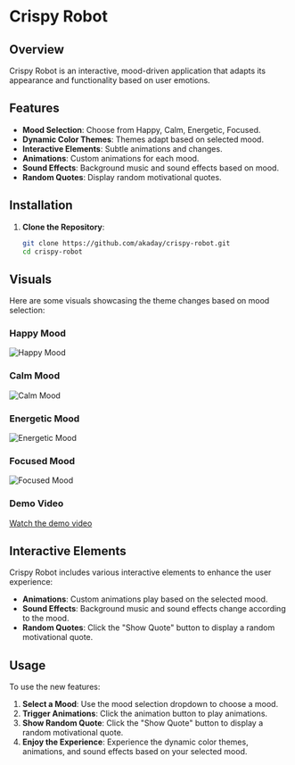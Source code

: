 # Crispy Robot

## Overview
Crispy Robot is an interactive, mood-driven application that adapts its appearance and functionality based on user emotions.

## Features
- **Mood Selection**: Choose from Happy, Calm, Energetic, Focused.
- **Dynamic Color Themes**: Themes adapt based on selected mood.
- **Interactive Elements**: Subtle animations and changes.
- **Animations**: Custom animations for each mood.
- **Sound Effects**: Background music and sound effects based on mood.
- **Random Quotes**: Display random motivational quotes.

## Installation
1. **Clone the Repository**:
   ```bash
   git clone https://github.com/akaday/crispy-robot.git
   cd crispy-robot
   ```

## Visuals
Here are some visuals showcasing the theme changes based on mood selection:

### Happy Mood
![Happy Mood](images/happy_mood.png)

### Calm Mood
![Calm Mood](images/calm_mood.png)

### Energetic Mood
![Energetic Mood](images/energetic_mood.png)

### Focused Mood
![Focused Mood](images/focused_mood.png)

### Demo Video
[Watch the demo video](https://example.com/demo_video)

## Interactive Elements
Crispy Robot includes various interactive elements to enhance the user experience:
- **Animations**: Custom animations play based on the selected mood.
- **Sound Effects**: Background music and sound effects change according to the mood.
- **Random Quotes**: Click the "Show Quote" button to display a random motivational quote.

## Usage
To use the new features:
1. **Select a Mood**: Use the mood selection dropdown to choose a mood.
2. **Trigger Animations**: Click the animation button to play animations.
3. **Show Random Quote**: Click the "Show Quote" button to display a random motivational quote.
4. **Enjoy the Experience**: Experience the dynamic color themes, animations, and sound effects based on your selected mood.
